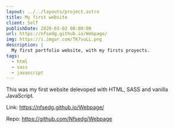 ```yaml
---
layout: ../../layouts/project.astro
title: My first website
client: Self
publishDate: 2020-03-02 00:00:00
url: https://nfsedg.github.io/Webpage/
img: https://i.imgur.com/TK7vuLL.png
description: |
  My first portfolio website, with my firsts proyects.
tags:
  - html
  - sass
  - javascript
---
```


This was my first website delevoped with HTML, SASS and vanilla JavaScript.

Link:
https://nfsedg.github.io/Webpage/

Repo:
https://github.com/Nfsedg/Webpage